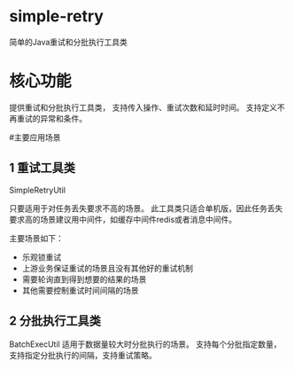 # simple-retry
简单的Java重试和分批执行工具类

# 核心功能
提供重试和分批执行工具类，
支持传入操作、重试次数和延时时间。
支持定义不再重试的异常和条件。

#主要应用场景
## 1 重试工具类
SimpleRetryUtil

只要适用于对任务丢失要求不高的场景。
此工具类只适合单机版，因此任务丢失要求高的场景建议用中间件，如缓存中间件redis或者消息中间件。
 
 主要场景如下：
- 乐观锁重试
- 上游业务保证重试的场景且没有其他好的重试机制
- 需要轮询直到得到想要的结果的场景
- 其他需要控制重试时间间隔的场景

## 2 分批执行工具类
BatchExecUtil
适用于数据量较大时分批执行的场景。
支持每个分批指定数量，支持指定分批执行的间隔，支持重试策略。
